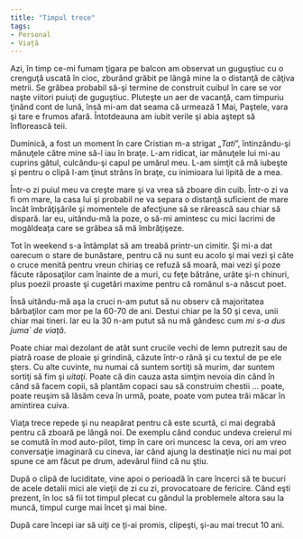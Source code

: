 ```yaml
---
title: "Timpul trece"
tags: 
- Personal
- Viață
---
```



Azi, în timp ce-mi fumam ţigara pe balcon am observat un guguştiuc cu
o crenguţă uscată în cioc, zburând grăbit pe lângă mine la o distanţă
de câţiva metrii. Se grăbea probabil să-şi termine de construit cuibul
în care se vor naşte viitori puiuţi de guguştiuc. Pluteşte un aer de
vacanţă, cam timpuriu ţinând cont de lună, însă mi-am dat seama că
urmează 1 Mai, Paştele, vara şi tare e frumos afară. Întotdeauna am
iubit verile şi abia aştept să înflorească teii.

Duminică, a fost un moment în care Cristian m-a strigat „*Tati*”,
întinzându-şi mânuţele către mine să-l iau în braţe. L-am ridicat, iar
mânuţele lui mi-au cuprins gâtul, culcându-şi capul pe umărul
meu. L-am simţit că mă iubeşte şi pentru o clipă l-am ţinut strâns în
braţe, cu inimioara lui lipită de a mea.

Într-o zi puiul meu va creşte mare şi va vrea să zboare din
cuib. Într-o zi va fi om mare, la casa lui şi probabil ne va separa o
distanţă suficient de mare încât îmbrăţişările şi momentele de
afecţiune să se rărească sau chiar să dispară. Iar eu, uitându-mă la
poze, o să-mi amintesc cu mici lacrimi de mogâldeaţa care se grăbea să
mă îmbrăţişeze.

Tot în weekend s-a întâmplat să am treabă printr-un cimitir. Şi mi-a
dat oarecum o stare de bunăstare, pentru că nu sunt eu acolo şi mai
vezi şi câte o cruce menită pentru vreun chiriaş ce refuză să moară,
mai vezi şi poze făcute răposaţilor cam înainte de a muri, cu feţe
bătrâne, urâte şi-n chinuri, plus poezii proaste şi cugetări maxime
pentru că românul s-a născut poet.

Însă uitându-mă aşa la cruci n-am putut să nu observ că majoritatea
bărbaţilor cam mor pe la 60-70 de ani. Destui chiar pe la 50 şi ceva,
unii chiar mai tineri. Iar eu la 30 n-am putut să nu mă gândesc cum
*mi s-a dus juma` de viaţă*.

Poate chiar mai dezolant de atât sunt crucile vechi de lemn putrezit
sau de piatră roase de ploaie şi grindină, căzute într-o rână şi cu
textul de pe ele şters. Cu alte cuvinte, nu numai că suntem sortiţi să
murim, dar suntem sortiţi să fim şi *uitaţi*. Poate că din cauza asta
simţim nevoia din când în când să facem copii, să plantăm copaci sau
să construim chestii ... poate, poate reuşim să lăsăm ceva în urmă,
poate, poate vom putea trăi măcar în amintirea cuiva.

Viaţa trece repede şi nu neapărat pentru că este scurtă, ci mai
degrabă pentru că zboară pe lângă noi. De exemplu când conduc undeva
creierul mi se comută în mod auto-pilot, timp în care ori muncesc la
ceva, ori am vreo conversaţie imaginară cu cineva, iar când ajung la
destinaţie nici nu mai pot spune ce am făcut pe drum, adevărul fiind
că nu ştiu.

După o clipă de luciditate, vine apoi o perioadă în care încerci să te
bucuri de acele detalii mici ale vieţii de zi cu zi, provocatoare de
fericire. Când eşti prezent, în loc să fii tot timpul plecat cu gândul
la problemele altora sau la muncă, timpul curge mai încet şi mai bine.

După care începi iar să uiţi ce ţi-ai promis, clipeşti, şi-au mai
trecut 10 ani.
